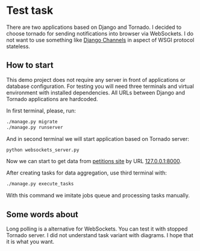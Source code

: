 # Test task

There are two applications based on Django and Tornado. I decided to choose tornado for sending notifications into 
browser via WebSockets. I do not want to use something like 
[Django Channels](https://channels.readthedocs.io/en/latest/) in aspect of WSGI protocol stateless.


## How to start

This demo project does not require any server in front of applications or database configuration. For testing you will 
need three terminals and virtual environment with installed dependencies. All URLs between Django and Tornado applications 
are hardcoded.

In first terminal, please, run:

```bash
./manage.py migrate
./manage.py runserver
``` 

And in second terminal we will start application based on Tornado server: 

```bash
python websockets_server.py
```

Now we can start to get data from [petitions site](https://petition.parliament.uk/) by URL 
[127.0.0.1:8000](http://127.0.0.1:8000).

After creating tasks for data aggregation, use third terminal with:

```bash
./manage.py execute_tasks
```

With this command we imitate jobs queue and processing tasks manually.


## Some words about

Long polling is a alternative for WebSockets. You can test it with stopped Tornado server.
I did not understand task variant with diagrams. I hope that it is what you want.

